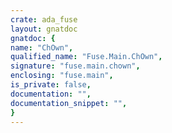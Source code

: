 ```yaml
---
crate: ada_fuse
layout: gnatdoc
gnatdoc: {
name: "ChOwn",
qualified_name: "Fuse.Main.ChOwn",
signature: "fuse.main.chown",
enclosing: "fuse.main",
is_private: false,
documentation: "",
documentation_snippet: "",
}
---
```

